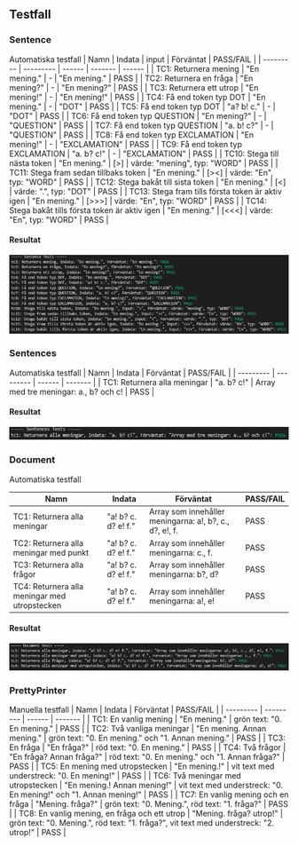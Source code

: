 ## Testfall
<!-- Lista de enskilda testfallen. **Fetmarkera** sådant som du själv fyllt i. En rad per testfall. -->

### Sentence

Automatiska testfall
| Namn      | Indata | input | Förväntat | PASS/FAIL |
| --------- | --------- | ------ | ------- | ------ |
|    TC1: Returnera mening       |   "En mening."   |  -   |  "En mening."      | PASS |
|    TC2: Returnera en fråga       |   "En mening?"    |  -    |  "En mening?"     | PASS |
|    TC3: Returnera ett utrop       |   "En mening!"     |  -   |  "En mening!"      | PASS |
|    TC4: Få end token typ DOT       |   "En mening."    |  -    |  "DOT"      | PASS |
|    TC5: Få end token typ DOT       |   "a? b! c."      |  -  |  "DOT"      | PASS |
|    TC6: Få end token typ QUESTION       |   "En mening?"   |  -     |  "QUESTION"      | PASS |
|    TC7: Få end token typ QUESTION       |   "a. b! c?"     |  -   |  "QUESTION"      | PASS |
|    TC8: Få end token typ EXCLAMATION       |   "En mening!"    |  -    |  "EXCLAMATION"      | PASS |
|    TC9: Få end token typ EXCLAMATION       |   "a. b? c!"     |  -   |  "EXCLAMATION"      | PASS |
|    TC10: Stega till nästa token       |   "En mening."     |  [>]   |  värde: "mening", typ: "WORD"      | PASS |
|    TC11: Stega fram sedan tillbaks token       |   "En mening."  |  [><]      |  värde: "En", typ: "WORD"     | PASS |
|    TC12: Stega bakåt till sista token       |   "En mening."      |  [<]  |  värde: ".", typ: "DOT"      | PASS |
|    TC13: Stega fram tills första token är aktiv igen       |   "En mening."      |  [>>>]  |  värde: "En", typ: "WORD"      | PASS |
|    TC14: Stega bakåt tills första token är aktiv igen       |   "En mening."    |  [<<<]    |  värde: "En", typ: "WORD"      | PASS |

#### Resultat
![Sentence tester](img/sentence-tests.PNG)

### Sentences

Automatiska testfall
| Namn      | Indata | Förväntat | PASS/FAIL |
| --------- | --------- | ------ | ------- |
|    TC1: Returnera alla meningar       |   "a. b? c!"        |  Array med tre meningar: a., b? och c!      | PASS |

#### Resultat
![Sentence tester](img/sentences-tests.PNG)

### Document

Automatiska testfall

| Namn      | Indata | Förväntat | PASS/FAIL |
| --------- | --------- | ------ | ------- |
|    TC1: Returnera alla meningar       |   "a! b? c. d? e! f."        |  Array som innehåller meningarna: a!, b?, c., d?, e!, f.      | PASS |
|    TC2: Returnera alla meningar med punkt       |   "a! b? c. d? e! f."        |  Array som innehåller meningarna: c., f.      | PASS |
|    TC3: Returnera alla frågor       |   "a! b? c. d? e! f."        |  Array som innehåller meningarna: b?, d?      | PASS |
|    TC4: Returnera alla meningar med utropstecken       |   "a! b? c. d? e! f."        |  Array som innehåller meningarna: a!, e!      | PASS |

#### Resultat
![Sentence tester](img/document-tests.PNG)

### PrettyPrinter

Manuella testfall
| Namn      | Indata | Förväntat | PASS/FAIL |
| --------- | --------- | ------ | ------- |
|    TC1: En vanlig mening       |   "En mening."        |  grön text: "0. En mening."     | PASS |
|    TC2: Två vanliga meningar       |   "En mening. Annan mening."        |  grön text: "0. En mening." och "1. Annan mening."     | PASS |
|    TC3: En fråga       |   "En fråga?"        |  röd text: "0. En mening."     | PASS |
|    TC4: Två frågor       |   "En fråga? Annan fråga?"        |  röd text: "0. En mening." och "1. Annan fråga?"     | PASS |
|    TC5: En mening med utropstecken       |   "En mening.!"        |  vit text med understreck: "0. En mening!"     | PASS |
|    TC6: Två meningar med utropstecken       |   "En mening.! Annan mening!"        |  vit text med understreck: "0. En mening!" och "1. Annan mening!"     | PASS |
|    TC7: En vanlig mening och en fråga       |   "Mening. fråga?"        |  grön text: "0. Mening.", röd text: "1. fråga?"     | PASS |
|    TC8: En vanlig mening, en fråga och ett utrop       |   "Mening. fråga? utrop!"        |  grön text: "0. Mening.", röd text: "1. fråga?", vit text med understreck: "2. utrop!"     | PASS |